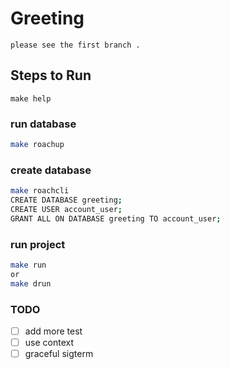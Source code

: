 # Greeting

    please see the first branch .

## Steps to Run

    make help

### run database

```sh
make roachup
```

### create database

```sh
make roachcli
CREATE DATABASE greeting;
CREATE USER account_user;
GRANT ALL ON DATABASE greeting TO account_user;
```

### run project

```sh
make run
or
make drun
```

### TODO

 - [ ] add more test  
 - [ ] use context
 - [ ] graceful sigterm
